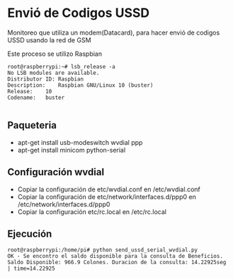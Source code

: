 # Envió de Codigos USSD
Monitoreo que utiliza un modem(Datacard), para hacer envió de codigos USSD usando la red de GSM

Este proceso se utilizo Raspbian

```
root@raspberrypi:~# lsb_release -a
No LSB modules are available.
Distributor ID:	Raspbian
Description:	Raspbian GNU/Linux 10 (buster)
Release:	10
Codename:	buster


```

## Paqueteria

* []() apt-get install usb-modeswitch wvdial ppp
* []() apt-get install minicom python-serial

## Configuración wvdial

* []() Copiar la configuración de etc/wvdial.conf en /etc/wvdial.conf
* []() Copiar la configuración de etc/network/interfaces.d/ppp0 en  /etc/network/interfaces.d/ppp0
* []() Copiar la configuración  etc/rc.local en /etc/rc.local

## Ejecución

```
root@raspberrypi:/home/pi# python send_ussd_serial_wvdial.py
OK - Se encontro el saldo disponible para la consulta de Beneficios. Saldo Disponible: 966.9 Colones. Duracion de la consulta: 14.22925seg | time=14.22925

```
